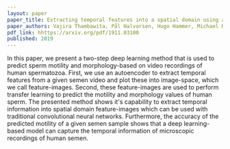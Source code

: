 ```yaml
---
layout: paper
paper_title: Extracting temporal features into a spatial domain using autoencoders for sperm video analysis
paper_authors: Vajira Thambawita, Pål Halvorsen, Hugo Hammer, Michael Riegler, Trine B Haugen
pdf_link: hhttps://arxiv.org/pdf/1911.03100
published: 2019
---
```


In this paper, we present a two-step deep learning method that is used to predict sperm motility and morphology-based on video recordings of human spermatozoa. First, we use an autoencoder to extract temporal features from a given semen video and plot these into image-space, which we call feature-images. Second, these feature-images are used to perform transfer learning to predict the motility and morphology values of human sperm. The presented method shows it's capability to extract temporal information into spatial domain feature-images which can be used with traditional convolutional neural networks. Furthermore, the accuracy of the predicted motility of a given semen sample shows that a deep learning-based model can capture the temporal information of microscopic recordings of human semen.